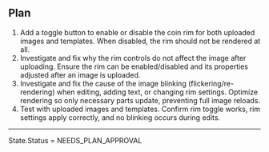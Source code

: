 ## Plan

1. Add a toggle button to enable or disable the coin rim for both uploaded images and templates. When disabled, the rim should not be rendered at all.
2. Investigate and fix why the rim controls do not affect the image after uploading. Ensure the rim can be enabled/disabled and its properties adjusted after an image is uploaded.
3. Investigate and fix the cause of the image blinking (flickering/re-rendering) when editing, adding text, or changing rim settings. Optimize rendering so only necessary parts update, preventing full image reloads.
4. Test with uploaded images and templates. Confirm rim toggle works, rim settings apply correctly, and no blinking occurs during edits.

---

State.Status = NEEDS_PLAN_APPROVAL 